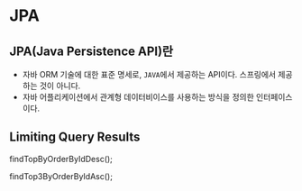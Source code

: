 # JPA

## JPA(Java Persistence API)란

- 자바 ORM 기술에 대한 표준 명세로, `JAVA`에서 제공하는 API이다. 스프링에서 제공하는 것이 아니다.
- 자바 어플리케이션에서 관계형 데이터비이스를 사용하는 방식을 정의한 인터페이스이다.

## Limiting Query Results

findTopByOrderByIdDesc();

findTop3ByOrderByIdAsc();
